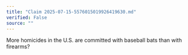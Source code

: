 ```yaml
---
title: "Claim 2025-07-15-5576015019926419630.md"
verified: False
source: ""
---
```


More homicides in the U.S. are committed with baseball bats than with firearms?
